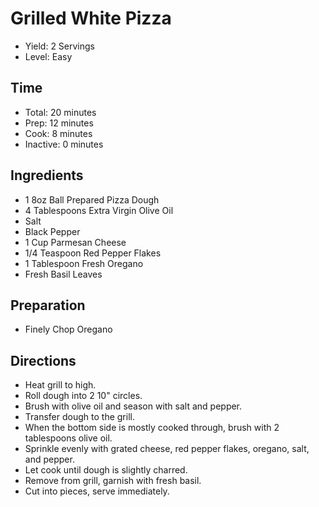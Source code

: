 # Grilled White Pizza

* Yield: 2 Servings
* Level: Easy

## Time

* Total: 20 minutes
* Prep: 12 minutes
* Cook: 8 minutes
* Inactive: 0 minutes

## Ingredients

* 1 8oz Ball Prepared Pizza Dough
* 4 Tablespoons Extra Virgin Olive Oil
* Salt
* Black Pepper
* 1 Cup Parmesan Cheese
* 1/4 Teaspoon Red Pepper Flakes
* 1 Tablespoon Fresh Oregano
* Fresh Basil Leaves

## Preparation

* Finely Chop Oregano

## Directions

* Heat grill to high.
* Roll dough into 2 10" circles.
* Brush with olive oil and season with salt and pepper.
* Transfer dough to the grill.
* When the bottom side is mostly cooked through, brush with 2 tablespoons olive oil.
* Sprinkle evenly with grated cheese, red pepper flakes, oregano, salt, and pepper.
* Let cook until dough is slightly charred.
* Remove from grill, garnish with fresh basil.
* Cut into pieces, serve immediately.